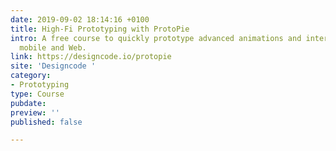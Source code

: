 ```yaml
---
date: 2019-09-02 18:14:16 +0100
title: High-Fi Prototyping with ProtoPie
intro: A free course to quickly prototype advanced animations and interactions for
  mobile and Web.
link: https://designcode.io/protopie
site: 'Designcode '
category:
- Prototyping
type: Course
pubdate: 
preview: ''
published: false

---
```

